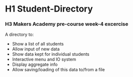 # H1 Student-Directory

### H3 Makers Academy pre-course week-4 excercise

A directory to:
- Show a list of all students
- Allow input of new data
- Show data kept for individual students
- Interactive menu and IO system
- Display aggregate info
- Allow saving/loading of this data to/from a file
